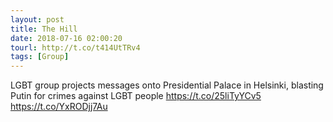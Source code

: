 ```yaml
---
layout: post
title: The Hill
date: 2018-07-16 02:00:20
tourl: http://t.co/t414UtTRv4
tags: [Group]
---
```

LGBT group projects messages onto Presidential Palace in Helsinki, blasting Putin for crimes against LGBT people https://t.co/25liTyYCv5 https://t.co/YxRODjj7Au